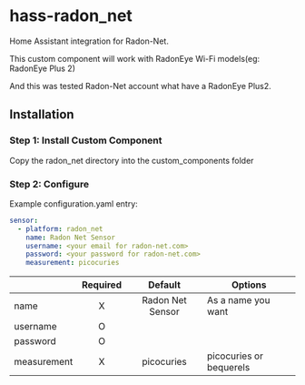 # hass-radon_net

Home Assistant integration for Radon-Net. 

This custom component will work with RadonEye Wi-Fi models(eg: RadonEye Plus 2) 

And this was tested Radon-Net account what have a RadonEye Plus2.

## Installation

### Step 1: Install Custom Component

Copy the radon_net directory into the custom_components folder

### Step 2: Configure

Example configuration.yaml entry:

```yaml
sensor:
  - platform: radon_net
    name: Radon Net Sensor
    username: <your email for radon-net.com>
    password: <your password for radon-net.com>
    measurement: picocuries
```

|               | Required |     Default      |        Options          |
| ------------- |:--------:|:----------------:| ----------------------- |
| name          |     X    | Radon Net Sensor | As a name you want      |
| username      |     O    |                  |                         |
| password      |     O    |                  |                         |
| measurement   |     X    | picocuries       | picocuries or bequerels |
